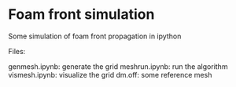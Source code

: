 Foam front simulation
==================

Some simulation of foam front propagation in ipython

Files:

genmesh.ipynb:  generate the grid
meshrun.ipynb:  run the algorithm
vismesh.ipynb:  visualize the grid
dm.off:         some reference mesh
